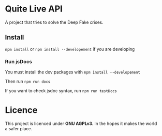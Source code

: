 # Quite Live API
A project that tries to solve the Deep Fake crises.


## Install 
`npm install` or `npm install --developement` if you are developing


### Run jsDocs

You must install the dev packages with `npm install --developement`

Then run `npm run docs`

If you want to check jsdoc syntax, run `npm run testDocs`

# Licence
This project is licenced under **GNU AGPLv3**. In the hopes it makes the
world a safer place.

